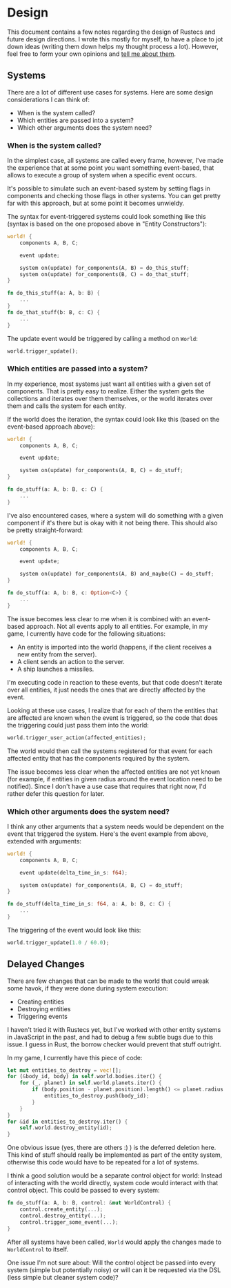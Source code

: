 # Design

This document contains a few notes regarding the design of Rustecs and future
design directions. I wrote this mostly for myself, to have a place to jot down
ideas (writing them down helps my thought process a lot). However, feel free to
form your own opinions and [tell me about them](mailto:mail@hannobraun.de).


## Systems

There are a lot of different use cases for systems. Here are some design
considerations I can think of:
- When is the system called?
- Which entities are passed into a system?
- Which other arguments does the system need?


### When is the system called?

In the simplest case, all systems are called every frame, however, I've made the
experience that at some point you want something event-based, that allows to
execute a group of system when a specific event occurs.

It's possible to simulate such an event-based system by setting flags in
components and checking those flags in other systems. You can get pretty far
with this approach, but at some point it becomes unwieldy.

The syntax for event-triggered systems could look something like this (syntax
is based on the one proposed above in "Entity Constructors"):

``` Rust
world! {
	components A, B, C;

	event update;

	system on(update) for_components(A, B) = do_this_stuff;
	system on(update) for_components(B, C) = do_that_stuff;
}

fn do_this_stuff(a: A, b: B) {
	...
}
fn do_that_stuff(b: B, c: C) {
	...
}
```

The update event would be triggered by calling a method on `World`:

``` Rust
world.trigger_update();
```


### Which entities are passed into a system?

In my experience, most systems just want all entities with a given set of
components. That is pretty easy to realize. Either the system gets the
collections and iterates over them themselves, or the world iterates over them
and calls the system for each entity.

If the world does the iteration, the syntax could look like this (based on the
event-based approach above):

``` Rust
world! {
	components A, B, C;

	event update;

	system on(update) for_components(A, B, C) = do_stuff;
}

fn do_stuff(a: A, b: B, c: C) {
	...
}
```

I've also encountered cases, where a system will do something with a given
component if it's there but is okay with it not being there. This should also be
pretty straight-forward:

``` Rust
world! {
	components A, B, C;

	event update;

	system on(update) for_components(A, B) and_maybe(C) = do_stuff;
}

fn do_stuff(a: A, b: B, c: Option<C>) {
	...
}
```

The issue becomes less clear to me when it is combined with an event-based
approach. Not all events apply to all entities. For example, in my game, I
currently have code for the following situations:
- An entity is imported into the world (happens, if the client receives a new
  entity from the server).
- A client sends an action to the server.
- A ship launches a missiles.

I'm executing code in reaction to these events, but that code doesn't iterate
over all entities, it just needs the ones that are directly affected by the
event.

Looking at these use cases, I realize that for each of them the entities that
are affected are known when the event is triggered, so the code that does the
triggering could just pass them into the world:

``` Rust
world.trigger_user_action(affected_entities);
```

The world would then call the systems registered for that event for each
affected entity that has the components required by the system.

The issue becomes less clear when the affected entities are not yet known (for
example, if entities in given radius around the event location need to be
notified). Since I don't have a use case that requires that right now, I'd
rather defer this question for later.


### Which other arguments does the system need?

I think any other arguments that a system needs would be dependent on the event
that triggered the system. Here's the event example from above, extended with
arguments:

``` Rust
world! {
	components A, B, C;

	event update(delta_time_in_s: f64);

	system on(update) for_components(A, B, C) = do_stuff;
}

fn do_stuff(delta_time_in_s: f64, a: A, b: B, c: C) {
	...
}
```

The triggering of the event would look like this:

``` Rust
world.trigger_update(1.0 / 60.0);
```


## Delayed Changes

There are few changes that can be made to the world that could wreak some havok,
if they were done during system execution:
- Creating entities
- Destroying entities
- Triggering events

I haven't tried it with Rustecs yet, but I've worked with other entity systems
in JavaScript in the past, and had to debug a few subtle bugs due to this issue.
I guess in Rust, the borrow checker would prevent that stuff outright.

In my game, I currently have this piece of code:

``` Rust
let mut entities_to_destroy = vec![];
for (&body_id, body) in self.world.bodies.iter() {
	for (_, planet) in self.world.planets.iter() {
		if (body.position - planet.position).length() <= planet.radius {
			entities_to_destroy.push(body_id);
		}
	}
}
for &id in entities_to_destroy.iter() {
	self.world.destroy_entity(id);
}
```

One obvious issue (yes, there are others :) ) is the deferred deletion here.
This kind of stuff should really be implemented as part of the entity system,
otherwise this code would have to be repeated for a lot of systems.

I think a good solution would be a separate control object for world: Instead of
interacting with the world directly, system code would interact with that
control object. This could be passed to every system:

```Rust
fn do_stuff(a: A, b: B, control: &mut WorldControl) {
	control.create_entity(...);
	control.destroy_entity(...);
	control.trigger_some_event(...);
}
```

After all systems have been called, `World` would apply the changes made to
`WorldControl` to itself.

One issue I'm not sure about: Will the control object be passed into every
system (simple but potentially noisy) or will can it be requested via the DSL
(less simple but cleaner system code)?
